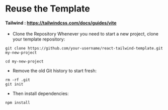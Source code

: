 # Reuse the Template

#### Tailwind : https://tailwindcss.com/docs/guides/vite

* Clone the Repository
    Whenever you need to start a new project, clone your template repository:


```
git clone https://github.com/your-username/react-tailwind-template.git my-new-project

cd my-new-project
```
* Remove the old Git history to start fresh:


```
rm -rf .git
git init
```
* Then install dependencies:
```
npm install
```
